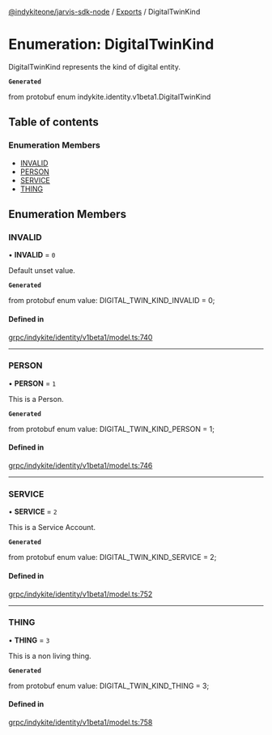 [@indykiteone/jarvis-sdk-node](../README.md) / [Exports](../modules.md) / DigitalTwinKind

# Enumeration: DigitalTwinKind

DigitalTwinKind represents the kind of digital entity.

**`Generated`**

from protobuf enum indykite.identity.v1beta1.DigitalTwinKind

## Table of contents

### Enumeration Members

- [INVALID](DigitalTwinKind.md#invalid)
- [PERSON](DigitalTwinKind.md#person)
- [SERVICE](DigitalTwinKind.md#service)
- [THING](DigitalTwinKind.md#thing)

## Enumeration Members

### INVALID

• **INVALID** = ``0``

Default unset value.

**`Generated`**

from protobuf enum value: DIGITAL_TWIN_KIND_INVALID = 0;

#### Defined in

[grpc/indykite/identity/v1beta1/model.ts:740](https://github.com/indykite/jarvis-sdk-node/blob/438b790/jarvis_sdk_node/src/grpc/indykite/identity/v1beta1/model.ts#L740)

___

### PERSON

• **PERSON** = ``1``

This is a Person.

**`Generated`**

from protobuf enum value: DIGITAL_TWIN_KIND_PERSON = 1;

#### Defined in

[grpc/indykite/identity/v1beta1/model.ts:746](https://github.com/indykite/jarvis-sdk-node/blob/438b790/jarvis_sdk_node/src/grpc/indykite/identity/v1beta1/model.ts#L746)

___

### SERVICE

• **SERVICE** = ``2``

This is a Service Account.

**`Generated`**

from protobuf enum value: DIGITAL_TWIN_KIND_SERVICE = 2;

#### Defined in

[grpc/indykite/identity/v1beta1/model.ts:752](https://github.com/indykite/jarvis-sdk-node/blob/438b790/jarvis_sdk_node/src/grpc/indykite/identity/v1beta1/model.ts#L752)

___

### THING

• **THING** = ``3``

This is a non living thing.

**`Generated`**

from protobuf enum value: DIGITAL_TWIN_KIND_THING = 3;

#### Defined in

[grpc/indykite/identity/v1beta1/model.ts:758](https://github.com/indykite/jarvis-sdk-node/blob/438b790/jarvis_sdk_node/src/grpc/indykite/identity/v1beta1/model.ts#L758)
